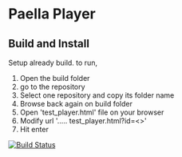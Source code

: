 Paella Player
=============

Build and Install
-----------------

Setup already build. to run,
1) Open the build folder
2) go to the repository
3) Select one repository and copy its folder name
4) Browse back again on build folder
5) Open 'test_player.html' file on your browser
6) Modify url '..... test_player.html?id=<<copied title>>'
7) Hit enter

[![Build Status](https://travis-ci.org/polimediaupv/paella.svg?branch=master)](https://travis-ci.org/polimediaupv/paella)
